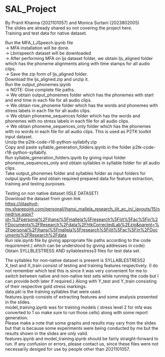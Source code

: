 # SAL_Project
By Pranit Khanna (2021101057) and Monica Surtani (2023802005)  
The slides are already shared so not covering the project here.  
Training and test data for native dataset.  

Run the MFA_LJSpeech.ipynb file  
-> MFA installation will be done.  
-> Lbirispeech dataset will be downloaded  
-> After performing MFA on ljs dataset folder, we obtain ljs_aligned folder which has the phoneme alignments along with time stamps for all audio clips.  
-> Save the zip form of ljs_aligned folder.  
Download the ljs_aligned.zip and unzip it.  
Run the output_phonemes.ipynb  
-> NOTE: Give complete file paths.  
-> We obtain output_phonemes folder which has the phonemes with start and end time in each file for all audio clips.  
->  We obtain row_phoneme folder which has the words and phonemes with stress labels in each file for all audio clips.  
->  We obtain phoneme_sequences folder which has the words and phonemes with no stress labels in each file for all audio clips.  
->  We obtain phoneme_sequences_only folder which has the phonemes with no words in each file for all audio clips. This is used as P2TK toolkit input dataset.  
Unzip the p2tk-code-r18-python-syllabify.zip  
Copy and paste syllable_generation_folders.ipynb in the folder p2tk-code-r18-python-syllabify.  
Run syllable_generation_folders.ipynb by giving input folder phoneme_sequences_only and obtain syllables in syllable folder for all audio clips.  
Take output_phonemes folder and syllables folder as input folders for output.ipynb file and obtain required prepared data for feature extraction, training and testing purposes.  

Testing on non native dataset (ISLE DATASET)  
Download the dataset from given link  
https://iiitaphyd-my.sharepoint.com/personal/jhansi_mallela_research_iiit_ac_in/_layouts/15/onedrive.aspx?id=%2Fpersonal%2Fjhansi%5Fmallela%5Fresearch%5Fiiit%5Fac%5Fin%2FDocuments%2FResearch%2Fdata%2FhtkCorrectedLab%2Ezip&parent=%2Fpersonal%2Fjhansi%5Fmallela%5Fresearch%5Fiiit%5Fac%5Fin%2FDocuments%2FResearch%2Fdata  
Run isle.ipynb file by giving appropriate file paths according to the code requirement.( which can be understood by giving addresses in code)  
Obtain SYLLBLESTRESS AND syllablestress3 files for test data set.  

The syllables for non-native dataset is present is SYLLABLESTRESS2  
X_test and X_train consist of testing and training features respectively. (I do not remember which test this is since it was very convenient for me to switch between native and non-native test sets while running the code but I can provide both later if required.) Along with Y_test and Y_train consisting of their respective gold stress markings.  
data.pkl is the training syllables that were used.  
features.ipynb consists of extracting features and some analysis presented in the slides.  
model_training.ipynb was for training models ( stress level 2 for mfa was converted to 1 so make sure to run those cells) along with some report generation.  
Please make a note that some graphs and results may vary from the slides but that is because some experiments were being conducted by me but the results shown in the slides are only valid.  
features.ipynb and model_training.ipynb should be fairly straight-forward to run. If any confusion or errors, please contact us, since these files were not necessarily desiged for use by people other than 2021101057.  
